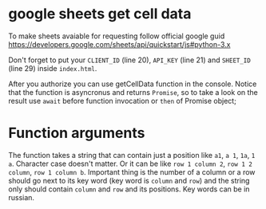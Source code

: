 # google sheets get cell data
 To make sheets avaiable for requesting follow official google guid
 https://developers.google.com/sheets/api/quickstart/js#python-3.x

 Don't forget to put your `CLIENT_ID` (line 20), `API_KEY` (line 21) and `SHEET_ID` (line 29) inside `index.html`.

 After you authorize you can use getCellData function in the console.
 Notice that the function is asyncronus and returns `Promise`, so to take a look on the result use `await` before function invocation or `then` of Promise object;

 # Function arguments
The function takes a string that can contain just a position like `a1`, `a 1`, `1a`, `1 a`. Character case doesn't matter. Or it can be like `row 1 column 2`, `row 1 2 column`, `row 1 column b`. Important thing is the number of a column or a row should go next to its key word (key word is `column` and `row`) and the string only should contain `column` and `row` and its positions. Key words can be in russian.
